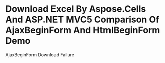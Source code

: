 # Download Excel By Aspose.Cells And ASP.NET MVC5 Comparison Of AjaxBeginForm And HtmlBeginForm Demo
AjaxBeginForm Download Failure

